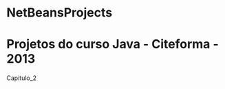 NetBeansProjects
================
Projetos do curso Java - Citeforma - 2013
================

Capitulo_2
